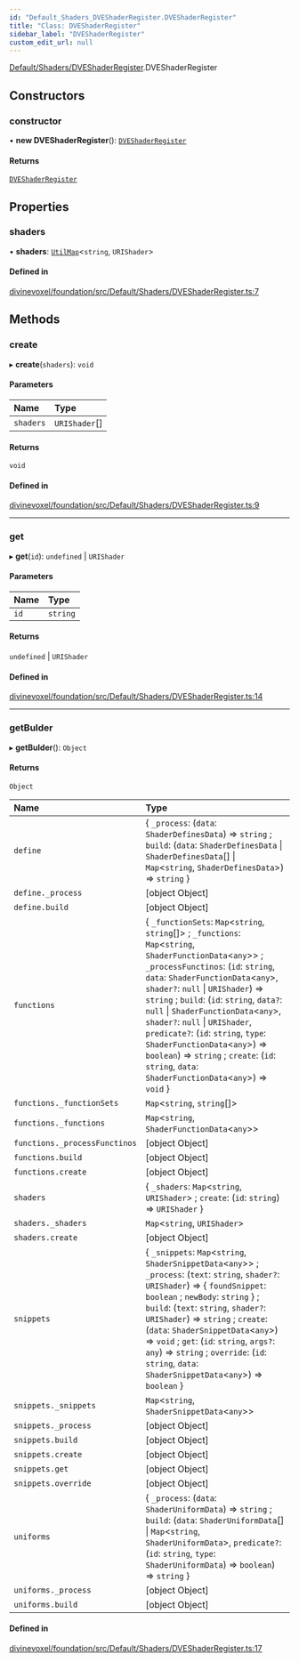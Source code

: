 ```yaml
---
id: "Default_Shaders_DVEShaderRegister.DVEShaderRegister"
title: "Class: DVEShaderRegister"
sidebar_label: "DVEShaderRegister"
custom_edit_url: null
---
```


[Default/Shaders/DVEShaderRegister](../modules/Default_Shaders_DVEShaderRegister.md).DVEShaderRegister

## Constructors

### constructor

• **new DVEShaderRegister**(): [`DVEShaderRegister`](Default_Shaders_DVEShaderRegister.DVEShaderRegister.md)

#### Returns

[`DVEShaderRegister`](Default_Shaders_DVEShaderRegister.DVEShaderRegister.md)

## Properties

### shaders

• **shaders**: [`UtilMap`](Util_UtilMap.UtilMap.md)\<`string`, `URIShader`\>

#### Defined in

[divinevoxel/foundation/src/Default/Shaders/DVEShaderRegister.ts:7](https://github.com/lucasdamianjohnson/DivineVoxelEngine/blob/596fa7391478620ed460dfb4856ff0a763b91c49/divinevoxel/foundation/src/Default/Shaders/DVEShaderRegister.ts#L7)

## Methods

### create

▸ **create**(`shaders`): `void`

#### Parameters

| Name | Type |
| :------ | :------ |
| `shaders` | `URIShader`[] |

#### Returns

`void`

#### Defined in

[divinevoxel/foundation/src/Default/Shaders/DVEShaderRegister.ts:9](https://github.com/lucasdamianjohnson/DivineVoxelEngine/blob/596fa7391478620ed460dfb4856ff0a763b91c49/divinevoxel/foundation/src/Default/Shaders/DVEShaderRegister.ts#L9)

___

### get

▸ **get**(`id`): `undefined` \| `URIShader`

#### Parameters

| Name | Type |
| :------ | :------ |
| `id` | `string` |

#### Returns

`undefined` \| `URIShader`

#### Defined in

[divinevoxel/foundation/src/Default/Shaders/DVEShaderRegister.ts:14](https://github.com/lucasdamianjohnson/DivineVoxelEngine/blob/596fa7391478620ed460dfb4856ff0a763b91c49/divinevoxel/foundation/src/Default/Shaders/DVEShaderRegister.ts#L14)

___

### getBulder

▸ **getBulder**(): `Object`

#### Returns

`Object`

| Name | Type |
| :------ | :------ |
| `define` | \{ `_process`: (`data`: `ShaderDefinesData`) => `string` ; `build`: (`data`: `ShaderDefinesData` \| `ShaderDefinesData`[] \| `Map`\<`string`, `ShaderDefinesData`\>) => `string`  } |
| `define._process` | [object Object] |
| `define.build` | [object Object] |
| `functions` | \{ `_functionSets`: `Map`\<`string`, `string`[]\> ; `_functions`: `Map`\<`string`, `ShaderFunctionData`\<`any`\>\> ; `_processFunctinos`: (`id`: `string`, `data`: `ShaderFunctionData`\<`any`\>, `shader?`: ``null`` \| `URIShader`) => `string` ; `build`: (`id`: `string`, `data?`: ``null`` \| `ShaderFunctionData`\<`any`\>, `shader?`: ``null`` \| `URIShader`, `predicate?`: (`id`: `string`, `type`: `ShaderFunctionData`\<`any`\>) => `boolean`) => `string` ; `create`: (`id`: `string`, `data`: `ShaderFunctionData`\<`any`\>) => `void`  } |
| `functions._functionSets` | `Map`\<`string`, `string`[]\> |
| `functions._functions` | `Map`\<`string`, `ShaderFunctionData`\<`any`\>\> |
| `functions._processFunctinos` | [object Object] |
| `functions.build` | [object Object] |
| `functions.create` | [object Object] |
| `shaders` | \{ `_shaders`: `Map`\<`string`, `URIShader`\> ; `create`: (`id`: `string`) => `URIShader`  } |
| `shaders._shaders` | `Map`\<`string`, `URIShader`\> |
| `shaders.create` | [object Object] |
| `snippets` | \{ `_snippets`: `Map`\<`string`, `ShaderSnippetData`\<`any`\>\> ; `_process`: (`text`: `string`, `shader?`: `URIShader`) => \{ `foundSnippet`: `boolean` ; `newBody`: `string`  } ; `build`: (`text`: `string`, `shader?`: `URIShader`) => `string` ; `create`: (`data`: `ShaderSnippetData`\<`any`\>) => `void` ; `get`: (`id`: `string`, `args?`: `any`) => `string` ; `override`: (`id`: `string`, `data`: `ShaderSnippetData`\<`any`\>) => `boolean`  } |
| `snippets._snippets` | `Map`\<`string`, `ShaderSnippetData`\<`any`\>\> |
| `snippets._process` | [object Object] |
| `snippets.build` | [object Object] |
| `snippets.create` | [object Object] |
| `snippets.get` | [object Object] |
| `snippets.override` | [object Object] |
| `uniforms` | \{ `_process`: (`data`: `ShaderUniformData`) => `string` ; `build`: (`data`: `ShaderUniformData`[] \| `Map`\<`string`, `ShaderUniformData`\>, `predicate?`: (`id`: `string`, `type`: `ShaderUniformData`) => `boolean`) => `string`  } |
| `uniforms._process` | [object Object] |
| `uniforms.build` | [object Object] |

#### Defined in

[divinevoxel/foundation/src/Default/Shaders/DVEShaderRegister.ts:17](https://github.com/lucasdamianjohnson/DivineVoxelEngine/blob/596fa7391478620ed460dfb4856ff0a763b91c49/divinevoxel/foundation/src/Default/Shaders/DVEShaderRegister.ts#L17)
